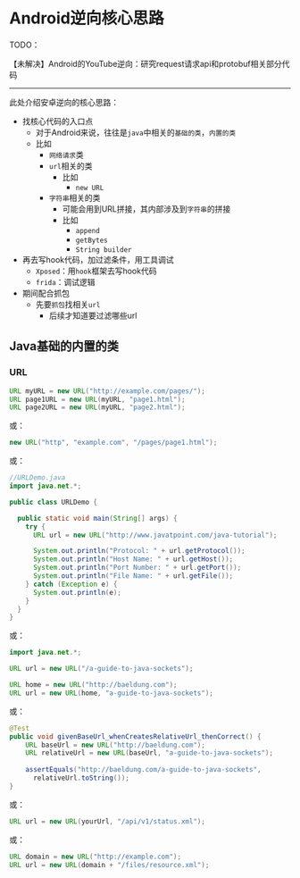 # Android逆向核心思路

TODO：

【未解决】Android的YouTube逆向：研究request请求api和protobuf相关部分代码

---

此处介绍安卓逆向的核心思路：

* 找核心代码的入口点
  * 对于Android来说，往往是`java`中相关的`基础的类`，`内置的类`
  * 比如
    * `网络请求`类
    * `url`相关的类
      * 比如
        * `new URL`
    * `字符串`相关的类
      * 可能会用到URL拼接，其内部涉及到`字符串`的拼接
      * 比如
        * `append`
        * `getBytes`
        * `String builder`
* 再去写hook代码，加过滤条件，用工具调试
  * `Xposed`：用`hook`框架去写hook代码
  * `frida`：调试逻辑
* 期间配合抓包
  * 先要`抓包`找相关`url`
    * 后续才知道要过滤哪些url

## Java基础的内置的类

### URL

```java
URL myURL = new URL("http://example.com/pages/");
URL page1URL = new URL(myURL, "page1.html");
URL page2URL = new URL(myURL, "page2.html");
```

或：

```java
new URL("http", "example.com", "/pages/page1.html");
```

或：

```java
//URLDemo.java
import java.net.*;

public class URLDemo {

  public static void main(String[] args) {
    try {
      URL url = new URL("http://www.javatpoint.com/java-tutorial");

      System.out.println("Protocol: " + url.getProtocol());
      System.out.println("Host Name: " + url.getHost());
      System.out.println("Port Number: " + url.getPort());
      System.out.println("File Name: " + url.getFile());
    } catch (Exception e) {
      System.out.println(e);
    }
  }
}
```

或：

```java
import java.net.*;

URL url = new URL("/a-guide-to-java-sockets");

URL home = new URL("http://baeldung.com");
URL url = new URL(home, "a-guide-to-java-sockets");
```

或：

```java
@Test
public void givenBaseUrl_whenCreatesRelativeUrl_thenCorrect() {
    URL baseUrl = new URL("http://baeldung.com");
    URL relativeUrl = new URL(baseUrl, "a-guide-to-java-sockets");
    
    assertEquals("http://baeldung.com/a-guide-to-java-sockets", 
      relativeUrl.toString());
}
```

或：

```java
URL url = new URL(yourUrl, "/api/v1/status.xml");
```

或：

```java
URL domain = new URL("http://example.com");
URL url = new URL(domain + "/files/resource.xml");
```
